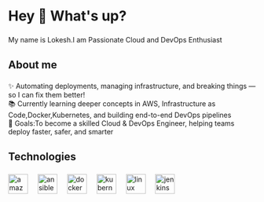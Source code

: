 <h1 align="left">Hey 👋 What's up?</h1>

###

<p align="left">My name is Lokesh.I am Passionate Cloud and DevOps Enthusiast</p>

###

<h2 align="left">About me</h2>

###

<p align="left">✨ Automating deployments, managing infrastructure, and breaking things — so I can fix them better!<br>📚 Currently learning deeper concepts in AWS, Infrastructure as Code,Docker,Kubernetes, and building end-to-end DevOps pipelines<br>🎯 Goals:To become a skilled Cloud & DevOps Engineer, helping teams deploy faster, safer, and smarter<br></p>

###

<h2 align="left">Technologies</h2>

###

<div align="left">
  <img src="https://cdn.jsdelivr.net/gh/devicons/devicon/icons/amazonwebservices/amazonwebservices-line-wordmark.svg" height="40" alt="amazonwebservices logo"  />
  <img width="12" />
  <img src="https://cdn.jsdelivr.net/gh/devicons/devicon/icons/ansible/ansible-original.svg" height="40" alt="ansible logo"  />
  <img width="12" />
  <img src="https://cdn.jsdelivr.net/gh/devicons/devicon/icons/docker/docker-original.svg" height="40" alt="docker logo"  />
  <img width="12" />
  <img src="https://cdn.jsdelivr.net/gh/devicons/devicon/icons/kubernetes/kubernetes-plain.svg" height="40" alt="kubernetes logo"  />
  <img width="12" />
  <img src="https://cdn.jsdelivr.net/gh/devicons/devicon/icons/linux/linux-original.svg" height="40" alt="linux logo"  />
  <img width="12" />
  <img src="https://cdn.jsdelivr.net/gh/devicons/devicon/icons/jenkins/jenkins-line.svg" height="40" alt="jenkins logo"  />
</div>

###
